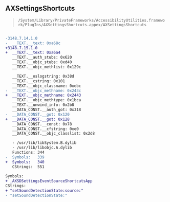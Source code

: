 ## AXSettingsShortcuts

> `/System/Library/PrivateFrameworks/AccessibilityUtilities.framework/PlugIns/AXSettingsShortcuts.appex/AXSettingsShortcuts`

```diff

-3148.7.14.1.0
-  __TEXT.__text: 0xa68c
+3148.7.15.1.0
+  __TEXT.__text: 0xa6a4
   __TEXT.__auth_stubs: 0x620
   __TEXT.__objc_stubs: 0xd40
   __TEXT.__objc_methlist: 0x129c

   __TEXT.__oslogstring: 0x38d
   __TEXT.__cstring: 0x101
   __TEXT.__objc_classname: 0xebc
-  __TEXT.__objc_methname: 0x243c
+  __TEXT.__objc_methname: 0x2443
   __TEXT.__objc_methtype: 0x1bca
   __TEXT.__unwind_info: 0x2b8
   __DATA_CONST.__auth_got: 0x318
-  __DATA_CONST.__got: 0x120
+  __DATA_CONST.__got: 0x128
   __DATA_CONST.__const: 0x78
   __DATA_CONST.__cfstring: 0xe0
   __DATA_CONST.__objc_classlist: 0x2d8

   - /usr/lib/libSystem.B.dylib
   - /usr/lib/libobjc.A.dylib
   Functions: 344
-  Symbols:   339
+  Symbols:   340
   CStrings:  551
 
Symbols:
+ _AXSDSettingsEventSourceShortcutsApp
CStrings:
+ "setSoundDetectionState:source:"
- "setSoundDetectionState:"

```

